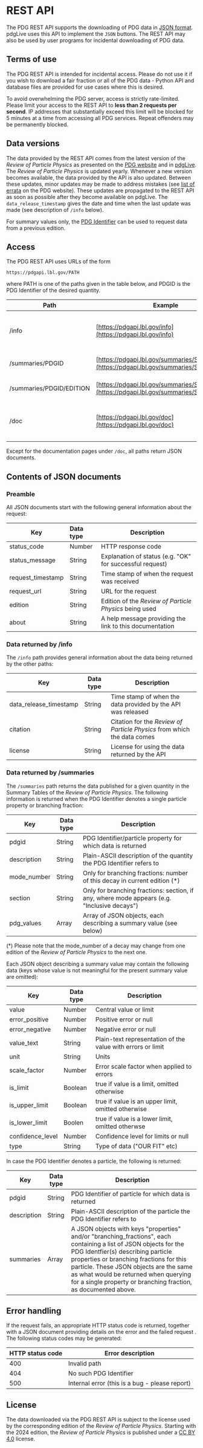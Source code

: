 # REST API

The PDG REST API supports the downloading of PDG data in [JSON format](https://www.json.org/).
pdgLive uses this API to implement the `JSON` buttons. The REST API may also be used by user programs for
incidental downloading of PDG data.

## Terms of use

The PDG REST API is intended for incidental access.
Please do not use it if you wish to download a fair fraction or all
of the PDG data - Python API and database files are provided for use cases where this is desired.

To avoid overwhelming the PDG server, access is strictly rate-limited.
Please limit your access to the REST API to **less than 2 requests per second**. IP addresses that
substantially exceed this limit will be blocked for 5 minutes at a time from accessing all PDG services.
Repeat offenders may be permanently blocked.

## Data versions

The data provided by the REST API comes from the latest version of the *Review of Particle Physics* as presented on
the [PDG website](https://pdg.lbl.gov) and in [pdgLive](https://pdglive.lbl.gov). The *Review of Particle Physics*
is updated yearly. Whenever a new version becomes available, the data provided by the API is also updated. Between
these updates, minor updates may be made to address mistakes
(see [list of errata](https://pdg.lbl.gov/errata) on
the PDG website).
These updates are propagated to the REST API as soon as possible after they become available on pdgLive.
The `data_release_timestamp` gives the date and time when the last update was made (see description of `/info` below). 

For summary values only, the [PDG Identifier](pdgidentifiers) can be used to request data from a previous edition.


## Access

The PDG REST API uses URLs of the form
```
https://pdgapi.lbl.gov/PATH
```
where PATH is one of the paths given in the table below, and
PDGID is the PDG Identifier of the desired quantity.

| Path                     | Example                                                                                    | Description                                        |
|--------------------------|--------------------------------------------------------------------------------------------|----------------------------------------------------|
| /info                    | [https://pdgapi.lbl.gov/info](https://pdgapi.lbl.gov/info)                                 | Get metadata (edition, citation, version, license) |
| /summaries/PDGID         | [https://pdgapi.lbl.gov/summaries/S126M](https://pdgapi.lbl.gov/summaries/S126M)           | Get summary data for PDG Identifiers               |
| /summaries/PDGID/EDITION | [https://pdgapi.lbl.gov/summaries/S126M/2020](https://pdgapi.lbl.gov/summaries/S126M/2020) | Get summary data from an earlier edition           |
| /doc                     | [https://pdgapi.lbl.gov/doc](https://pdgapi.lbl.gov/doc)                                   | This documentation (regular web page, not JSON)    |

Except for the documentation pages under `/doc`, all paths return JSON documents.


## Contents of JSON documents

### Preamble

All JSON documents start with the following general information about the request:

| Key               | Data type | Description                                              |
|-------------------|:----------|----------------------------------------------------------|
| status_code       | Number    | HTTP response code                                       |
| status_message    | String    | Explanation of status (e.g. "OK" for successful request) |
| request_timestamp | String    | Time stamp of when the request was received              |
| request_url       | String    | URL for the request                                      |
| edition           | String    | Edition of the _Review of Particle Physics_ being used   |
| about             | String    | A help message providing the link to this documentation  |

### Data returned by /info

The `/info` path provides general information about the data being returned by the other paths:

| Key                    | Data type | Description                                                             |
|------------------------|-----------|-------------------------------------------------------------------------|
| data_release_timestamp | String    | Time stamp of when the data provided by the API was released            |
| citation               | String    | Citation for the *Review of Particle Physics* from which the data comes |
| license                | String    | License for using the data returned by the API                          |

### Data returned by /summaries

The `/summaries` path returns the data published for a given quantity
in the Summary Tables of the *Review of Particle Physics*. The following
information is returned when the PDG Identifier denotes a single particle property or branching fraction:

| Key         | Data type | Description                                                                                 |
|-------------|-----------|---------------------------------------------------------------------------------------------|
| pdgid       | String    | PDG Identifier/particle property for which data is returned                                 |
| description | String    | Plain-ASCII description of the quantity the PDG Identifier refers to                        |
| mode_number | String    | Only for branching fractions: number of this decay in current edition (*)                   |
| section     | String    | Only for branching fractions: section, if any, where mode appears (e.g. "Inclusive decays") |
| pdg_values  | Array     | Array of JSON objects, each describing a summary value (see below)                          |

(*) Please note that the mode_number of a decay may change from one edition of the *Review of Particle Physics* to the next one.

Each JSON object describing a summary value may contain the following data
(keys whose value is not meaningful for the present summary value are omitted):

| Key              | Data type | Description                                                 |
|------------------|-----------|-------------------------------------------------------------|
| value            | Number    | Central value or limit                                      |
| error_positive   | Number    | Positive error or null                                      |
| error_negative   | Number    | Negative error or null                                      |
| value_text       | String    | Plain-text representation of the value with errors or limit |
| unit             | String    | Units                                                       |
| scale_factor     | Number    | Error scale factor when applied to errors                   |
| is_limit         | Boolean   | true if value is a limit, omitted otherwise                 |
| is_upper_limit   | Boolean   | true if value is an upper limit, omitted otherwise          |
| is_lower_limit   | Boolen    | true if value is a lower limit, omitted otherwse            |
| confidence_level | Number    | Confidence level for limits or null                         |
| type             | String    | Type of data ("OUR FIT" etc)                                |

In case the PDG Identifier denotes a particle, the following is returned:

| Key         | Data type | Description                                                                                                                                                                                                                                                                                                                                            |
|-------------|-----------|--------------------------------------------------------------------------------------------------------------------------------------------------------------------------------------------------------------------------------------------------------------------------------------------------------------------------------------------------------|
| pdgid       | String    | PDG Identifier of particle for which data is returned                                                                                                                                                                                                                                                                                                  |
| description | String    | Plain-ASCII description of the particle the PDG Identifier refers to                                                                                                                                                                                                                                                                                   |
| summaries   | Array     | A JSON objects with keys "properties" and/or "branching_fractions", each containing a list of JSON objects for the PDG Identfier(s) describing particle properties or branching fractions for this particle. These JSON objects are the same as what would be returned when querying for a single property or branching fraction, as documented above. |




## Error handling

If the request fails, an appropriate HTTP status code is returned,
together with a JSON document providing details on the error and the failed request .
The following status codes may be generated:

| HTTP status code | Error description                              |
|------------------|------------------------------------------------|
| 400              | Invalid path                                   |
| 404              | No such PDG Identifier                         |
| 500              | Internal error (this is a bug - please report) |


## License

The data downloaded via the PDG REST API is subject to the license used by the corresponding edition
of the _Review of Particle Physics_.
Starting with the 2024 edition, the _Review of Particle Physics_ is published under a
[CC BY 4.0](https://creativecommons.org/licenses/by/4.0/) license.
